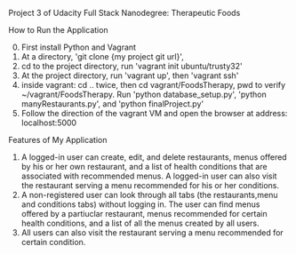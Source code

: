 Project 3 of Udacity Full Stack Nanodegree: Therapeutic Foods

How to Run the Application

0. First install Python and Vagrant
1. At a directory, 'git clone {my project git url}',
2. cd to the project directory, run 'vagrant init ubuntu/trusty32'
3. At the project directory, run 'vagrant up', then 'vagrant ssh'
4. inside vagrant: cd .. twice, then cd vagrant/FoodsTherapy, pwd to verify ~/vagrant/FoodsTherapy.
Run 'python database_setup.py', 'python manyRestaurants.py', and 'python finalProject.py'
5. Follow the direction of the vagrant VM and open the browser at address: localhost:5000

Features of My Application
1. A logged-in user can create, edit, and delete restaurants, menus offered by his or her own restaurant, and a list of health conditions that are associated with recommended menus. A logged-in user can also visit the restaurant serving a menu recommended for his or her conditions.
2. A non-registered user can look through all tabs (the restaurants,menu and conditions tabs) without logging in. The user can find menus offered by a partiuclar restaurant, menus recommended for certain health conditions, and a list of all the menus created by all users.
3. All users can also visit the restaurant serving a menu recommended for certain condition.
